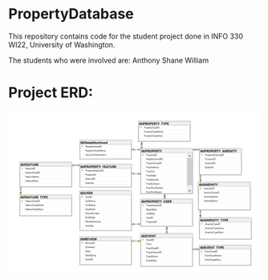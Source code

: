 # PropertyDatabase

This repository contains code for the student project done in INFO 330 WI22, University of Washington.

The students who were involved are:
Anthony
Shane
William

# Project ERD:

![image-20220304163926418](img\image-20220304163926418.png)

